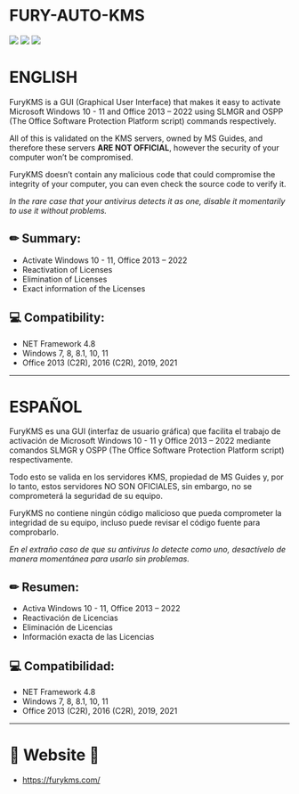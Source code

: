 # FURY-AUTO-KMS
<img src="https://img.shields.io/badge/-Windows-0078D6?logo=windows&logoColor=white&style=flat" /> <img src="https://img.shields.io/badge/-Office-EB3C00?logo=microsoft&logoColor=white&style=flat" />
[![](https://img.shields.io/badge/-The_Office_Software_Protection_Platform_script-FFFFFF?logo=powershell&logoColor=black&style=flat)](https://docs.microsoft.com/en-us/deployoffice/vlactivation/tools-to-manage-volume-activation-of-office)

# ENGLISH
FuryKMS is a GUI (Graphical User Interface) that makes it easy to activate Microsoft Windows 10 - 11 and Office 2013 – 2022 using SLMGR and OSPP (The Office Software Protection Platform script) commands respectively.

All of this is validated on the KMS servers, owned by MS Guides, and therefore these servers **ARE NOT OFFICIAL**, however the security of your computer won’t be compromised.

FuryKMS doesn’t contain any malicious code that could compromise the integrity of your computer, you can even check the source code to verify it.

*In the rare case that your antivirus detects it as one, disable it momentarily to use it without problems.*

## ✏ Summary:
- Activate Windows 10 - 11, Office 2013 – 2022
- Reactivation of Licenses
- Elimination of Licenses
- Exact information of the Licenses

## 💻 Compatibility:
- NET Framework 4.8
- Windows 7, 8, 8.1, 10, 11
- Office 2013 (C2R), 2016 (C2R), 2019, 2021

---

# ESPAÑOL
FuryKMS es una GUI (interfaz de usuario gráfica) que facilita el trabajo de activación de Microsoft Windows 10 - 11 y Office 2013 – 2022 mediante comandos SLMGR y OSPP (The Office Software Protection Platform script) respectivamente.

Todo esto se valida en los servidores KMS, propiedad de MS Guides y, por lo tanto, estos servidores NO SON OFICIALES, sin embargo, no se comprometerá la seguridad de su equipo.

FuryKMS no contiene ningún código malicioso que pueda comprometer la integridad de su equipo, incluso puede revisar el código fuente para comprobarlo.

*En el extraño caso de que su antivirus lo detecte como uno, desactívelo de manera momentánea para usarlo sin problemas.*

## ✏ Resumen:
- Activa Windows 10 - 11, Office 2013 – 2022
- Reactivación de Licencias
- Eliminación de Licencias
- Información exacta de las Licencias

## 💻 Compatibilidad:
- NET Framework 4.8
- Windows 7, 8, 8.1, 10, 11
- Office 2013 (C2R), 2016 (C2R), 2019, 2021

---

# 🔰 Website 🔰
- https://furykms.com/

